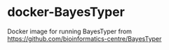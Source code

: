# docker-BayesTyper
Docker image for running BayesTyper from https://github.com/bioinformatics-centre/BayesTyper
